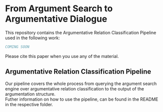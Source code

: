 # From Argument Search to Argumentative Dialogue
This repository contains the Argumentative Relation Classification Pipeline used in the following work:
```bibtex
COMING SOON
```  
Please cite this paper when you use any of the material.

## Argumentative Relation Classification Pipeline
Our pipeline covers the whole process from querying the argument search engine over argumentative relation classification to the output of the argumentation structure.  
Futher information on how to use the pipeline, can be found in the README in the respective folder.

